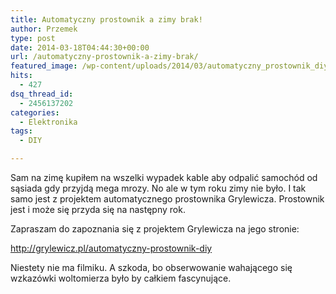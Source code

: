 ```yaml
---
title: Automatyczny prostownik a zimy brak!
author: Przemek
type: post
date: 2014-03-18T04:44:30+00:00
url: /automatyczny-prostownik-a-zimy-brak/
featured_image: /wp-content/uploads/2014/03/automatyczny_prostownik_diy_1.jpg
hits:
  - 427
dsq_thread_id:
  - 2456137202
categories:
  - Elektronika
tags:
  - DIY

---
```

Sam na zimę kupiłem na wszelki wypadek kable aby odpalić samochód od sąsiada gdy przyjdą mega mrozy. No ale w tym roku zimy nie było. I tak samo jest z projektem automatycznego prostownika Grylewicza. Prostownik jest i może się przyda się na następny rok.

<!--more-->

Zapraszam do zapoznania się z projektem Grylewicza na jego stronie:

<a title="Automatyczny Prostownik" href="http://grylewicz.pl/automatyczny-prostownik-diy" target="_blank">http://grylewicz.pl/automatyczny-prostownik-diy</a>

Niestety nie ma filmiku. A szkoda, bo obserwowanie wahającego się wzkazówki woltomierza było by całkiem fascynujące.